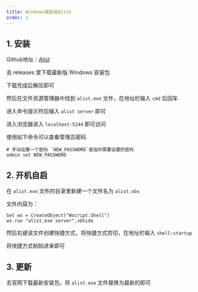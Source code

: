 ```yaml
---
title: Windows端安装Alist
order: 2
---
```


## 1. 安装

Github地址：[Alist](https://github.com/alist-org/alist)

去 releases 里下载最新版 Windows 安装包

下载完成后解压即可

然后在文件资源管理器中找到 `alist.exe` 文件，在地址栏输入 `cmd` 后回车

进入命令提示符后输入 `alist server` 即可

进入浏览器进入 `localhost:5244` 即可访问

使用如下命令可以查看管理员密码

```
# 手动设置一个密码 `NEW_PASSWORD`是指你需要设置的密码
admin set NEW_PASSWORD
```

## 2. 开机自启

在 `alist.exe` 文件的目录里新建一个文件名为 `alist.vbs`

文件内容为：
```vbscript
Set ws = CreateObject("Wscript.Shell")
ws.run "alist.exe server",vbhide
```

然后右键该文件创建快捷方式，将快捷方式剪切，在地址栏输入
`shell:startup`

将快捷方式粘贴进来即可

## 3. 更新

去官网下载最新安装包，将 `alist.exe` 文件替换为最新的即可
